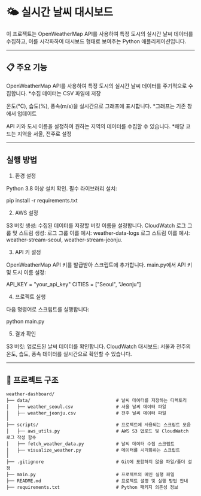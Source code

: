 # 🌤️ 실시간 날씨 대시보드
이 프로젝트는 OpenWeatherMap API를 사용하여 특정 도시의 실시간 날씨 데이터를 수집하고, 이를 시각화하여 대시보드 형태로 보여주는 Python 애플리케이션입니다.

---

## 📋 주요 기능

OpenWeatherMap API를 사용하여 특정 도시의 실시간 날씨 데이터를 주기적으로 수집합니다.
*수집 데이터는 CSV 파일에 저장

온도(°C), 습도(%), 풍속(m/s)을 실시간으로 그래프에 표시합니다.
*그래프는 기존 창에서 업데이트

API 키와 도시 이름을 설정하여 원하는 지역의 데이터를 수집할 수 있습니다.
*해당 코드는 지역을 서울, 전주로 설정

---

## 실행 방법

1. 환경 설정

Python 3.8 이상 설치 확인.
필수 라이브러리 설치:

pip install -r requirements.txt

2. AWS 설정

S3 버킷 생성: 수집된 데이터를 저장할 버킷 이름을 설정합니다.
CloudWatch 로그 그룹 및 스트림 생성:
로그 그룹 이름 예시: weather-data-logs
로그 스트림 이름 예시: weather-stream-seoul, weather-stream-jeonju.

3. API 키 설정

OpenWeatherMap API 키를 발급받아 스크립트에 추가합니다.
main.py에서 API 키 및 도시 이름 설정:

API_KEY = "your_api_key"
CITIES = ["Seoul", "Jeonju"]

4. 프로젝트 실행

다음 명령어로 스크립트를 실행합니다:

python main.py


5. 결과 확인

S3 버킷: 업로드된 날씨 데이터를 확인합니다.
CloudWatch 대시보드: 서울과 전주의 온도, 습도, 풍속 데이터를 실시간으로 확인할 수 있습니다.

---
## 📁 프로젝트 구조

```plaintext
weather-dashboard/
├── data/                                # 날씨 데이터를 저장하는 디렉토리
│   ├── weather_seoul.csv                # 서울 날씨 데이터 파일
│   ├── weather_jeonju.csv               # 전주 날씨 데이터 파일
│
├── scripts/                             # 프로젝트에 사용되는 스크립트 모음
│   ├── aws_utils.py                     # AWS S3 업로드 및 CloudWatch 로그 작성 함수
│   ├── fetch_weather_data.py            # 날씨 데이터 수집 스크립트
│   ├── visualize_weather.py             # 데이터를 시각화하는 스크립트
│
├── .gitignore                           # Git에 포함하지 않을 파일/폴더 설정
├── main.py                              # 프로젝트의 메인 실행 파일
├── README.md                            # 프로젝트 설명 및 실행 방법 안내
├── requirements.txt                     # Python 패키지 의존성 정보

